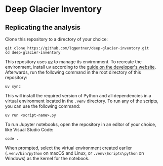 # Deep Glacier Inventory

## Replicating the analysis

Clone this repository to a directory of your choice:

    git clone https://github.com/lqgentner/deep-glacier-inventory.git
    cd deep-glacier-inventory

This repository uses [uv](https://docs.astral.sh/uv/) to manage its environment. To recreate the environment, install uv according to the [guide on the developer's website](https://docs.astral.sh/uv/getting-started/installation/). Afterwards, run the following command in the root directory of this repository:

    uv sync

This will install the required version of Python and all dependencies in a virtual environment located in the `.venv` directory. To run any of the scripts, you can use the following command:

    uv run <script-name>.py

To run Jupyter notebooks, open the repository in an editor of your choice, like Visual Studio Code:

    code .

When prompted, select the virtual environment created earlier (`.venv/bin/python` on macOS and Linux, or `.venv\Scripts\python` on Windows) as the kernel for the notebook.
